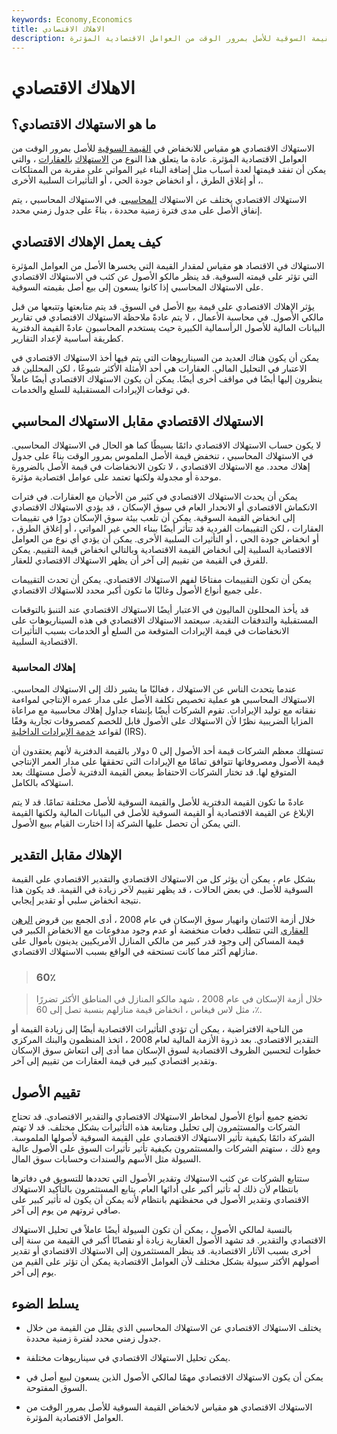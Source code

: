 ```yaml
---
keywords: Economy,Economics
title: الاهلاك الاقتصادي
description: الاستهلاك الاقتصادي هو مقياس للانخفاض في القيمة السوقية للأصل بمرور الوقت من العوامل الاقتصادية المؤثرة.
---
```


# الاهلاك الاقتصادي
## ما هو الاستهلاك الاقتصادي؟

الاستهلاك الاقتصادي هو مقياس للانخفاض في [القيمة السوقية](/marketvalue) للأصل بمرور الوقت من العوامل الاقتصادية المؤثرة. عادة ما يتعلق هذا النوع من [الاستهلاك](/depreciation) [بالعقارات](/realestate) ، والتي يمكن أن تفقد قيمتها لعدة أسباب مثل إضافة البناء غير المواتي على مقربة من الممتلكات ، أو إغلاق الطرق ، أو انخفاض جودة الحي ، أو التأثيرات السلبية الأخرى.

الاستهلاك الاقتصادي يختلف عن الاستهلاك [المحاسبي](/accounting). في الاستهلاك المحاسبي ، يتم إنفاق الأصل على مدى فترة زمنية محددة ، بناءً على جدول زمني محدد.

## كيف يعمل الإهلاك الاقتصادي

الاستهلاك في الاقتصاد هو مقياس لمقدار القيمة التي يخسرها الأصل من العوامل المؤثرة التي تؤثر على قيمته السوقية. قد ينظر مالكو الأصول عن كثب في الاستهلاك الاقتصادي على الاستهلاك المحاسبي إذا كانوا يسعون إلى بيع أصل بقيمته السوقية.

يؤثر الإهلاك الاقتصادي على قيمة بيع الأصل في السوق. قد يتم متابعتها وتتبعها من قبل مالكي الأصول. في محاسبة الأعمال ، لا يتم عادةً ملاحظة الاستهلاك الاقتصادي في تقارير البيانات المالية للأصول الرأسمالية الكبيرة حيث يستخدم المحاسبون عادةً القيمة الدفترية كطريقة أساسية لإعداد التقارير.

يمكن أن يكون هناك العديد من السيناريوهات التي يتم فيها أخذ الاستهلاك الاقتصادي في الاعتبار في التحليل المالي. العقارات هي أحد الأمثلة الأكثر شيوعًا ، لكن المحللين قد ينظرون إليها أيضًا في مواقف أخرى أيضًا. يمكن أن يكون الاستهلاك الاقتصادي أيضًا عاملاً في توقعات الإيرادات المستقبلية للسلع والخدمات.

## الاستهلاك الاقتصادي مقابل الاستهلاك المحاسبي

لا يكون حساب الاستهلاك الاقتصادي دائمًا بسيطًا كما هو الحال في الاستهلاك المحاسبي. في الاستهلاك المحاسبي ، تنخفض قيمة الأصل الملموس بمرور الوقت بناءً على جدول إهلاك محدد. مع الاستهلاك الاقتصادي ، لا تكون الانخفاضات في قيمة الأصل بالضرورة موحدة أو مجدولة ولكنها تعتمد على عوامل اقتصادية مؤثرة.

يمكن أن يحدث الاستهلاك الاقتصادي في كثير من الأحيان مع العقارات. في فترات الانكماش الاقتصادي أو الانحدار العام في سوق الإسكان ، قد يؤدي الاستهلاك الاقتصادي إلى انخفاض القيمة السوقية. يمكن أن تلعب بيئة سوق الإسكان دورًا في تقييمات العقارات ، لكن التقييمات الفردية قد تتأثر أيضًا ببناء الحي غير المواتي ، أو إغلاق الطرق ، أو انخفاض جودة الحي ، أو التأثيرات السلبية الأخرى. يمكن أن يؤدي أي نوع من العوامل الاقتصادية السلبية إلى انخفاض القيمة الاقتصادية وبالتالي انخفاض قيمة التقييم. يمكن للفرق في القيمة من تقييم إلى آخر أن يظهر الاستهلاك الاقتصادي للعقار.

يمكن أن تكون التقييمات مفتاحًا لفهم الاستهلاك الاقتصادي. يمكن أن تحدث التقييمات على جميع أنواع الأصول وغالبًا ما تكون أكبر محدد للاستهلاك الاقتصادي.

قد يأخذ المحللون الماليون في الاعتبار أيضًا الاستهلاك الاقتصادي عند التنبؤ بالتوقعات المستقبلية والتدفقات النقدية. سيعتمد الاستهلاك الاقتصادي في هذه السيناريوهات على الانخفاضات في قيمة الإيرادات المتوقعة من السلع أو الخدمات بسبب التأثيرات الاقتصادية السلبية.

### إهلاك المحاسبة

عندما يتحدث الناس عن الاستهلاك ، فغالبًا ما يشير ذلك إلى الاستهلاك المحاسبي. الاستهلاك المحاسبي هو عملية تخصيص تكلفة الأصل على مدار عمره الإنتاجي لمواءمة نفقاته مع توليد الإيرادات. تقوم الشركات أيضًا بإنشاء جداول إهلاك محاسبية مع مراعاة المزايا الضريبية نظرًا لأن الاستهلاك على الأصول قابل للخصم كمصروفات تجارية وفقًا لقواعد [خدمة الإيرادات الداخلية](/irs) (IRS).

تستهلك معظم الشركات قيمة أحد الأصول إلى 0 دولار بالقيمة الدفترية لأنهم يعتقدون أن قيمة الأصول ومصروفاتها تتوافق تمامًا مع الإيرادات التي تحققها على مدار العمر الإنتاجي المتوقع لها. قد تختار الشركات الاحتفاظ ببعض القيمة الدفترية لأصل مستهلك بعد استهلاكه بالكامل.

عادةً ما تكون القيمة الدفترية للأصل والقيمة السوقية للأصل مختلفة تمامًا. قد لا يتم الإبلاغ عن القيمة الاقتصادية أو القيمة السوقية للأصل في البيانات المالية ولكنها القيمة التي يمكن أن تحصل عليها الشركة إذا اختارت القيام ببيع الأصول.

## الإهلاك مقابل التقدير

بشكل عام ، يمكن أن يؤثر كل من الاستهلاك الاقتصادي والتقدير الاقتصادي على القيمة السوقية للأصل. في بعض الحالات ، قد يظهر تقييم لآخر زيادة في القيمة. قد يكون هذا نتيجة انخفاض سلبي أو تقدير إيجابي.

خلال أزمة الائتمان وانهيار سوق الإسكان في عام 2008 ، أدى الجمع بين قروض [الرهن العقاري](/subprime) التي تتطلب دفعات منخفضة أو عدم وجود مدفوعات مع الانخفاض الكبير في قيمة المساكن إلى وجود قدر كبير من مالكي المنازل الأمريكيين يدينون بأموال على منازلهم أكثر مما كانت تستحقه في الواقع بسبب الاستهلاك الاقتصادي.

> ### 60٪

> خلال أزمة الإسكان في عام 2008 ، شهد مالكو المنازل في المناطق الأكثر تضررًا ، مثل لاس فيغاس ، انخفاض قيمة منازلهم بنسبة تصل إلى 60٪.

>

من الناحية الافتراضية ، يمكن أن تؤدي التأثيرات الاقتصادية أيضًا إلى زيادة القيمة أو التقدير الاقتصادي. بعد ذروة الأزمة المالية لعام 2008 ، اتخذ المنظمون والبنك المركزي خطوات لتحسين الظروف الاقتصادية لسوق الإسكان مما أدى إلى انتعاش سوق الإسكان وتقدير اقتصادي كبير في قيمة العقارات من تقييم إلى آخر.

## تقييم الأصول

تخضع جميع أنواع الأصول لمخاطر الاستهلاك الاقتصادي والتقدير الاقتصادي. قد تحتاج الشركات والمستثمرون إلى تحليل ومتابعة هذه التأثيرات بشكل مختلف. قد لا تهتم الشركة دائمًا بكيفية تأثير الاستهلاك الاقتصادي على القيمة السوقية لأصولها الملموسة. ومع ذلك ، ستهتم الشركات والمستثمرون بكيفية تأثير تأثيرات السوق على الأصول عالية السيولة مثل الأسهم والسندات وحسابات سوق المال.

ستتابع الشركات عن كثب الاستهلاك وتقدير الأصول التي تحددها للتسويق في دفاترها بانتظام لأن ذلك له تأثير أكبر على أدائها العام. يتابع المستثمرون بالتأكيد الاستهلاك الاقتصادي وتقدير الأصول في محفظتهم بانتظام لأنه يمكن أن يكون له تأثير كبير على صافي ثروتهم من يوم إلى آخر.

بالنسبة لمالكي الأصول ، يمكن أن تكون السيولة أيضًا عاملاً في تحليل الاستهلاك الاقتصادي والتقدير. قد تشهد الأصول العقارية زيادة أو نقصانًا أكبر في القيمة من سنة إلى أخرى بسبب الآثار الاقتصادية. قد ينظر المستثمرون إلى الاستهلاك الاقتصادي أو تقدير أصولهم الأكثر سيولة بشكل مختلف لأن العوامل الاقتصادية يمكن أن تؤثر على القيم من يوم إلى آخر.

## يسلط الضوء

- يختلف الاستهلاك الاقتصادي عن الاستهلاك المحاسبي الذي يقلل من القيمة من خلال جدول زمني محدد لفترة زمنية محددة.

- يمكن تحليل الاستهلاك الاقتصادي في سيناريوهات مختلفة.

- يمكن أن يكون الاستهلاك الاقتصادي مهمًا لمالكي الأصول الذين يسعون لبيع أصل في السوق المفتوحة.

- الاستهلاك الاقتصادي هو مقياس لانخفاض القيمة السوقية للأصل بمرور الوقت من العوامل الاقتصادية المؤثرة.

